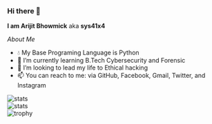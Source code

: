 ### Hi there 👋


**I am Arijit Bhowmick** aka **sys41x4**

*About Me*
- 💧 My Base Programing Language is Python
- 🌱 I’m currently learning B.Tech Cybersecurity and Forensic
- 🤔 I’m looking to lead my life to Ethical hacking
- 📫 You can reach to me: via GitHub, Facebook, Gmail, Twitter, and Instagram 

![stats](https://github-readme-stats.vercel.app/api?username=sys41x4&show_icons=true&count_private=true&theme=material-palenight)  
![stats](https://github-readme-stats.vercel.app/api/top-langs/?username=sys41x4&layout=compact&langs_count=10&theme=material-palenight)  
![trophy](https://github-profile-trophy.vercel.app/?username=sys41x4&theme=dracula&column=3&rank=SECRET,SSS,SS,S,AAA,AA,A,B)  
